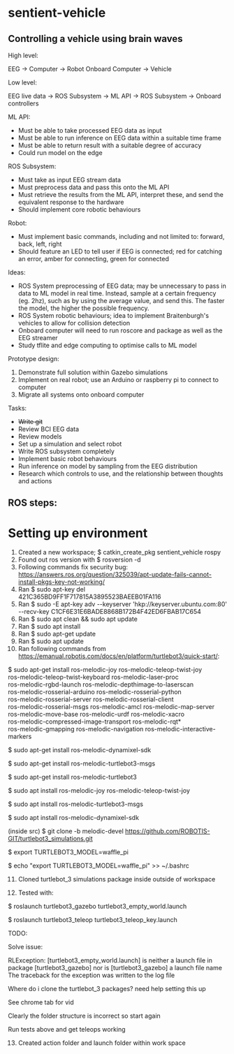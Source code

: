 # sentient-vehicle

## Controlling a vehicle using brain waves

High level:

EEG -> Computer -> Robot Onboard Computer -> Vehicle 

Low level:

EEG live data -> ROS Subsystem -> ML API -> ROS Subsystem -> Onboard controllers 

ML API:
- Must be able to take processed EEG data as input 
- Must be able to run inference on EEG data within a suitable time frame 
- Must be able to return result with a suitable degree of accuracy 
- Could run model on the edge

ROS Subsystem:
- Must take as input EEG stream data
- Must preprocess data and pass this onto the ML API 
- Must retrieve the results from the ML API, interpret these, and send the equivalent response to the hardware 
- Should implement core robotic behaviours 

Robot:
- Must implement basic commands, including and not limited to: forward, back, left, right 
- Should feature an LED to tell user if EEG is connected; red for catching an error, amber for connecting, green for connected

Ideas:
- ROS System preprocessing of EEG data; may be unnecessary to pass in data to ML model in real time. Instead, sample at a certain frequency (eg. 2hz), such as by using the average value, and send this. The faster the model, the higher the possible frequency.
- ROS System robotic behaviours; idea to implement Braitenburgh's vehicles to allow for collision detection 
- Onboard computer will need to run roscore and package as well as the EEG streamer 
- Study tflite and edge computing to optimise calls to ML model 

Prototype design:
1. Demonstrate full solution within Gazebo simulations
2. Implement on real robot; use an Arduino or raspberry pi to connect to computer 
3. Migrate all systems onto onboard computer 

Tasks:
- ~~Write git~~
- Review BCI EEG data
- Review models
- Set up a simulation and select robot
- Write ROS subsystem completely
- Implement basic robot behaviours 
- Run inference on model by sampling from the EEG distribution
- Research which controls to use, and the relationship between thoughts and actions

## ROS steps:
# Setting up environment
1. Created a new workspace; $ catkin_create_pkg sentient_vehicle rospy
2. Found out ros version with $ rosversion -d
3. Following commands fix security bug: https://answers.ros.org/question/325039/apt-update-fails-cannot-install-pkgs-key-not-working/
4. Ran $ sudo apt-key del 421C365BD9FF1F717815A3895523BAEEB01FA116
5. Ran $ sudo -E apt-key adv --keyserver 'hkp://keyserver.ubuntu.com:80' --recv-key C1CF6E31E6BADE8868B172B4F42ED6FBAB17C654
6. Ran $ sudo apt clean && sudo apt update
7. Ran $ sudo apt install
8. Ran $ sudo apt-get update
9. Ran $ sudo apt update
10. Ran following commands from https://emanual.robotis.com/docs/en/platform/turtlebot3/quick-start/:

$ sudo apt-get install ros-melodic-joy ros-melodic-teleop-twist-joy \
  ros-melodic-teleop-twist-keyboard ros-melodic-laser-proc \
  ros-melodic-rgbd-launch ros-melodic-depthimage-to-laserscan \
  ros-melodic-rosserial-arduino ros-melodic-rosserial-python \
  ros-melodic-rosserial-server ros-melodic-rosserial-client \
  ros-melodic-rosserial-msgs ros-melodic-amcl ros-melodic-map-server \
  ros-melodic-move-base ros-melodic-urdf ros-melodic-xacro \
  ros-melodic-compressed-image-transport ros-melodic-rqt* \
  ros-melodic-gmapping ros-melodic-navigation ros-melodic-interactive-markers

$ sudo apt-get install ros-melodic-dynamixel-sdk

$ sudo apt-get install ros-melodic-turtlebot3-msgs

$ sudo apt-get install ros-melodic-turtlebot3

$ sudo apt install ros-melodic-joy ros-melodic-teleop-twist-joy

$ sudo apt install ros-melodic-turtlebot3-msgs

$ sudo apt install ros-melodic-dynamixel-sdk

(inside src) $ git clone -b melodic-devel https://github.com/ROBOTIS-GIT/turtlebot3_simulations.git

$ export TURTLEBOT3_MODEL=waffle_pi

$ echo "export TURTLEBOT3_MODEL=waffle_pi" >> ~/.bashrc

11. Cloned turtlebot_3 simulations package inside outside of workspace

12. Tested with:

$ roslaunch turtlebot3_gazebo turtlebot3_empty_world.launch

$ roslaunch turtlebot3_teleop turtlebot3_teleop_key.launch


TODO:

Solve issue:

RLException: [turtlebot3_empty_world.launch] is neither a launch file in package [turtlebot3_gazebo] nor is [turtlebot3_gazebo] a launch file name
The traceback for the exception was written to the log file

Where do i clone the turtlebot_3 packages? need help setting this up

See chrome tab for vid

Clearly the folder structure is incorrect so start again


Run tests above and get teleops working

13. Created action folder and launch folder within work space
